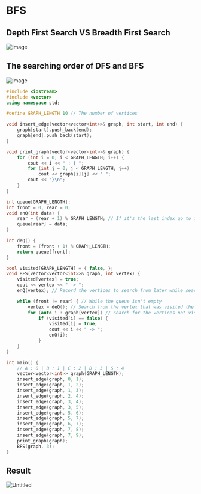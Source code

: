 # BFS
## Depth First Search VS Breadth First Search
![image](https://user-images.githubusercontent.com/67142421/149474909-755eb088-f437-48c2-8e98-e9d0f4f2ea5f.png)

## The searching order of DFS and BFS
![image](https://user-images.githubusercontent.com/67142421/149474919-bd949f3b-17ae-4d10-a222-729a023e1e64.png)

~~~c++
#include <iostream>
#include <vector>
using namespace std;

#define GRAPH_LENGTH 10 // The number of vertices

void insert_edge(vector<vector<int>>& graph, int start, int end) {
	graph[start].push_back(end);
	graph[end].push_back(start);
}

void print_graph(vector<vector<int>>& graph) {
	for (int i = 0; i < GRAPH_LENGTH; i++) {
		cout << i << " : { ";
		for (int j = 0; j < GRAPH_LENGTH; j++)
			cout << graph[i][j] << " ";
		cout << "}\n";
	}
}

int queue[GRAPH_LENGTH];
int front = 0, rear = 0;
void enQ(int data) {
	rear = (rear + 1) % GRAPH_LENGTH; // If it's the last index go to index 0, else index++
	queue[rear] = data;
}

int deQ() {
	front = (front + 1) % GRAPH_LENGTH;
	return queue[front];
}

bool visited[GRAPH_LENGTH] = { false, };
void BFS(vector<vector<int>>& graph, int vertex) {
	visited[vertex] = true;
	cout << vertex << " -> ";
	enQ(vertex); // Record the vertices to search from later while searching

	while (front != rear) { // While the queue isn't empty
		vertex = deQ(); // Search from the vertex that was visited the earliest
		for (auto i : graph[vertex]) // Search for the vertices not visited
			if (visited[i] == false) {
				visited[i] = true;
				cout << i << " -> ";
				enQ(i);
			}
	}
}

int main() {
	// A : 0 | B : 1 | C : 2 | D : 3 | S : 4
	vector<vector<int>> graph(GRAPH_LENGTH);
	insert_edge(graph, 0, 1);
	insert_edge(graph, 1, 2);
	insert_edge(graph, 1, 3);
	insert_edge(graph, 2, 4);
	insert_edge(graph, 3, 4);
	insert_edge(graph, 3, 5);
	insert_edge(graph, 5, 6);
	insert_edge(graph, 5, 7);
	insert_edge(graph, 6, 7);
	insert_edge(graph, 7, 8);
	insert_edge(graph, 7, 9);
	print_graph(graph);
	BFS(graph, 3);
}
~~~
## Result
![Untitled](https://user-images.githubusercontent.com/67142421/149474554-3e1df771-97f9-4e95-ae90-68bd2bc2ca16.png)
